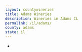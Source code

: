 ```yaml
---
layout: countywineries
title: Adams Wineries
description: Wineries in Adams IL
permalink: /il/adams/
county: adams
state: il
---
```

-
